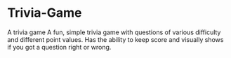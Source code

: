 # Trivia-Game
A trivia game 
A fun, simple trivia game with questions of various difficulty and different point values. 
Has the ability to keep score and visually shows if you got a question right or wrong.

